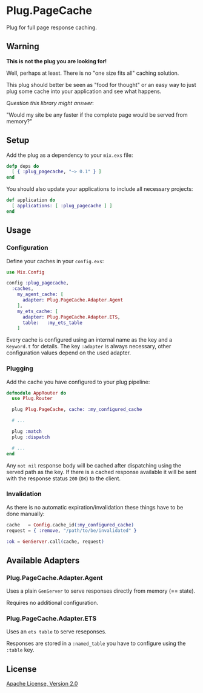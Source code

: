 # Plug.PageCache

Plug for full page response caching.


## Warning

__This is not the plug you are looking for!__

Well, perhaps at least. There is no "one size fits all" caching solution.

This plug should better be seen as "food for thought" or an easy way to
just plug some cache into your application and see what happens.

_Question this library might answer_:

"Would my site be any faster if the complete page would be served from memory?"


## Setup

Add the plug as a dependency to your `mix.exs` file:

```elixir
defp deps do
  [ { :plug_pagecache, "~> 0.1" } ]
end
```

You should also update your applications to include all necessary projects:

```elixir
def application do
  [ applications: [ :plug_pagecache ] ]
end
```


## Usage

### Configuration

Define your caches in your `config.exs`:

```elixir
use Mix.Config

config :plug_pagecache,
  :caches,
    my_agent_cache: [
      adapter: Plug.PageCache.Adapter.Agent
    ],
    my_ets_cache: [
      adapter: Plug.PageCache.Adapter.ETS,
      table:   :my_ets_table
    ]
```

Every cache is configured using an internal name as the key and a `Keyword.t`
for details. The key `:adapter` is always necessary, other configuration
values depend on the used adapter.

### Plugging

Add the cache you have configured to your plug pipeline:

```elixir
defmodule AppRouter do
  use Plug.Router

  plug Plug.PageCache, cache: :my_configured_cache

  # ...

  plug :match
  plug :dispatch

  # ...
end
```

Any `not nil` response body will be cached after dispatching using the
served path as the key. If there is a cached response available it will be
sent with the response status `200` (`OK`) to the client.

### Invalidation

As there is no automatic expiration/invalidation these things
have to be done manually:

```elixir
cache   = Config.cache_id(:my_configured_cache)
request = { :remove, "/path/to/be/invalidated" }

:ok = GenServer.call(cache, request)
```


## Available Adapters

### Plug.PageCache.Adapter.Agent

Uses a plain `GenServer` to serve responses directly from memory (== state).

Requires no additional configuration.

### Plug.PageCache.Adapter.ETS

Uses an `ets table` to serve reseponses.

Responses are stored in a `:named_table` you have to configure
using the `:table` key.


## License

[Apache License, Version 2.0](http://www.apache.org/licenses/LICENSE-2.0)
